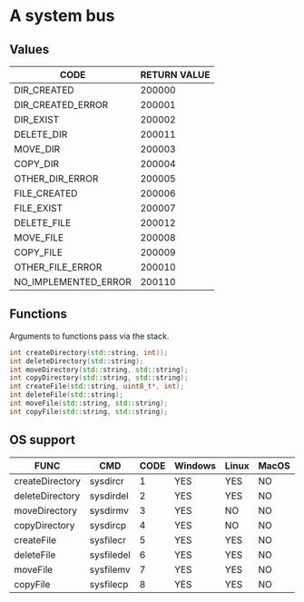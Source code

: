 # A system bus

## Values
CODE | RETURN VALUE
--- | ---
DIR_CREATED | 200000
DIR_CREATED_ERROR | 200001
DIR_EXIST | 200002
DELETE_DIR | 200011
MOVE_DIR | 200003
COPY_DIR | 200004
OTHER_DIR_ERROR | 200005
FILE_CREATED | 200006
FILE_EXIST | 200007
DELETE_FILE | 200012
MOVE_FILE | 200008
COPY_FILE | 200009
OTHER_FILE_ERROR | 200010
NO_IMPLEMENTED_ERROR | 200110

## Functions
Arguments to functions pass via the stack.

```c++
int createDirectory(std::string, int));
int deleteDirectory(std::string);
int moveDirectory(std::string, std::string);
int copyDirectory(std::string, std::string);
int createFile(std::string, uint8_t*, int);
int deleteFile(std::string);
int moveFile(std::string, std::string);
int copyFile(std::string, std::string);
```
## OS support
FUNC | CMD | CODE | Windows | Linux | MacOS
--- | --- | --- | --- | --- | ---
createDirectory | sysdircr | 1 | YES | YES | NO |
deleteDirectory | sysdirdel | 2 | YES | YES | NO |
moveDirectory | sysdirmv | 3 | YES | NO | NO |
copyDirectory | sysdircp | 4 | YES | NO | NO |
createFile | sysfilecr | 5 | YES | YES | NO |
deleteFile | sysfiledel | 6 | YES | YES | NO |
moveFile | sysfilemv | 7 | YES | YES | NO |
copyFile | sysfilecp | 8 | YES | YES | NO |